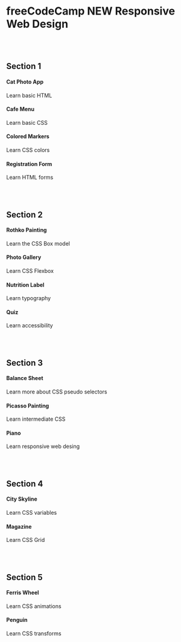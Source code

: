 # freeCodeCamp NEW Responsive Web Design

<br>
<br>

## Section 1
#### Cat Photo App
Learn basic HTML
#### Cafe Menu
Learn basic CSS
#### Colored Markers
Learn CSS colors
#### Registration Form
Learn HTML forms

<br>
<br>

## Section 2
#### Rothko Painting
Learn the CSS Box model
#### Photo Gallery
Learn CSS Flexbox
#### Nutrition Label
Learn typography
#### Quiz
Learn accessibility

<br>
<br>

## Section 3
#### Balance Sheet
Learn more about CSS pseudo selectors
#### Picasso Painting
Learn intermediate CSS
#### Piano
Learn responsive web desing

<br>
<br>

## Section 4
#### City Skyline
Learn CSS variables
#### Magazine
Learn CSS Grid

<br>
<br>

## Section 5
#### Ferris Wheel
Learn CSS animations
#### Penguin
Learn CSS transforms